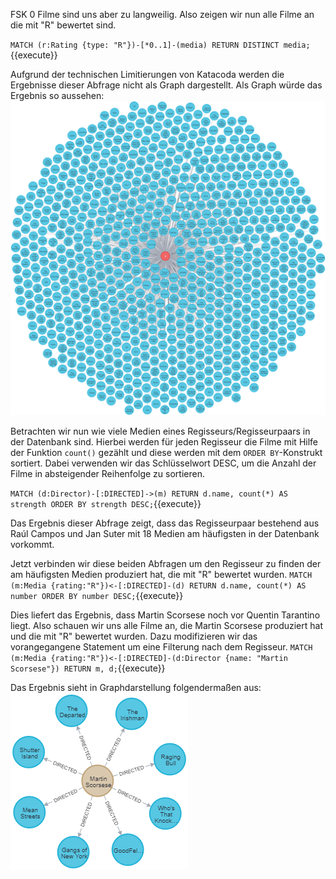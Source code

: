 FSK 0 Filme sind uns aber zu langweilig.
Also zeigen wir nun alle Filme an die mit "R" bewertet sind.

`MATCH (r:Rating {type: "R"})-[*0..1]-(media) RETURN DISTINCT media;`{{execute}}

Aufgrund der technischen Limitierungen von Katacoda werden die Ergebnisse dieser Abfrage nicht als Graph dargestellt.
Als Graph würde das Ergebnis so aussehen:
![Graph Darstellung der vorangegangenen Abfrage](https://github.com/TazorDE/katacoda/blob/main/Neo4j/images/r-graph.png?raw=true)

Betrachten wir nun wie viele Medien eines Regisseurs/Regisseurpaars in der Datenbank sind.
Hierbei werden für jeden Regisseur die Filme mit Hilfe der Funktion `count()` gezählt und diese werden mit dem `ORDER BY`-Konstrukt sortiert.
Dabei verwenden wir das Schlüsselwort DESC, um die Anzahl der Filme in absteigender Reihenfolge zu sortieren.

`MATCH (d:Director)-[:DIRECTED]->(m) RETURN d.name, count(*) AS strength ORDER BY strength DESC;`{{execute}}

Das Ergebnis dieser Abfrage zeigt, dass das Regisseurpaar bestehend aus Raúl Campos und Jan Suter mit 18 Medien am häufigsten in der Datenbank vorkommt.

Jetzt verbinden wir diese beiden Abfragen um den Regisseur zu finden der am häufigsten Medien produziert hat, die mit "R" bewertet wurden.
`MATCH (m:Media {rating:"R"})<-[:DIRECTED]-(d) RETURN d.name, count(*) AS number ORDER BY number DESC;`{{execute}}

Dies liefert das Ergebnis, dass Martin Scorsese noch vor Quentin Tarantino liegt.
Also schauen wir uns alle Filme an, die Martin Scorsese produziert hat und die mit "R" bewertet wurden.
Dazu modifizieren wir das vorangegangene Statement um eine Filterung nach dem Regisseur.
`MATCH (m:Media {rating:"R"})<-[:DIRECTED]-(d:Director {name: "Martin Scorsese"}) RETURN m, d;`{{execute}}

Das Ergebnis sieht in Graphdarstellung folgendermaßen aus:
![Graph Darstellung der vorangegangenen zu Martin Scorsese](https://github.com/TazorDE/katacoda/blob/main/Neo4j/images/martin-scorsese.png?raw=true)
